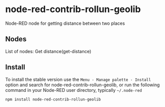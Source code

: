 node-red-contrib-rollun-geolib
================

Node-RED node for getting distance between two places 

## Nodes
List of nodes:
Get distance(get-distance)

## Install

To install the stable version use the `Menu - Manage palette - Install`
option and search for node-red-contrib-rollun-geolib, or run the following
command in your Node-RED user directory, typically `~/.node-red`

    npm install node-red-contrib-rollun-geolib
